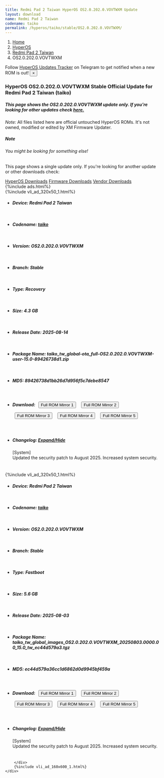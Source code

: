 ```yaml
---
title: Redmi Pad 2 Taiwan HyperOS OS2.0.202.0.VOVTWXM Update
layout: download
name: Redmi Pad 2 Taiwan
codename: taiko
permalink: /hyperos/taiko/stable/OS2.0.202.0.VOVTWXM/
---
```

<nav aria-label="breadcrumb">
    <ol class="breadcrumb">
        <li class="breadcrumb-item"><a href="/">Home</a></li>
        <li class="breadcrumb-item"><a href="/hyperos/">HyperOS</a></li>
        <li class="breadcrumb-item"><a href="/hyperos/taiko/">Redmi Pad 2 Taiwan</a></li>
        <li class="breadcrumb-item active" aria-current="page">OS2.0.202.0.VOVTWXM</li>
    </ol>
</nav>
<div class="alert alert-primary alert-dismissible fade show" role="alert">
    Follow <a href="https://t.me/MIUIUpdatesTracker" class="alert-link">HyperOS Updates Tracker</a> on Telegram to get
    notified when a new ROM is out!
    <button type="button" class="close" data-dismiss="alert" aria-label="Close">
        <span aria-hidden="true">&times;</span>
    </button>
</div>
<div class="col-12 mx-auto">
    <h3 class="title bg-light p-2 rounded">HyperOS OS2.0.202.0.VOVTWXM Stable Official Update for Redmi Pad 2 Taiwan (taiko)</h3>
    <h5>This page shows the OS2.0.202.0.VOVTWXM update only. If you're looking for other updates check
        <a href="/hyperos/taiko/">here.</a></h5>
    <p><i>Note: </i>All files listed here are official untouched HyperOS ROMs.
        It's not owned, modified or edited by XM Firmware Updater.</p>
    <div class="card">
        <div class="card-body">
            <h5 class="card-title">Note</h5>
            <h6 class="card-subtitle mb-2 text-muted">You might be looking for something else!</h6>
            <p class="card-text">This page shows a single update only.
                If you're looking for another update or other downloads check:</p>
            <a href="/hyperos/" class="card-link">HyperOS Downloads</a>
            <a href="/firmware/" class="card-link">Firmware Downloads</a>
            <a href="/vendor/" class="card-link">Vendor Downloads</a>
        </div>
    </div>
    {%include ads.html%}
    <div class="row justify-content-center">
        <div class="col-10" id="downloads">
                    <div class="card card-body">
            {%include vli_ad_320x50_1.html%}
            <ul class="list-unstyled">
                <li style="padding-bottom: 10px;">
                    <h5><b>Device: </b>Redmi Pad 2 Taiwan</h5>
                </li>
                <li style="padding-bottom: 10px;">
                    <h5><b>Codename: </b> <a href="/hyperos/taiko/" target="_blank">taiko</a> </h5>
                </li>
                <li style="padding-bottom: 10px;">
                    <h5><b>Version: </b>OS2.0.202.0.VOVTWXM</h5>
                </li>
                <li style="padding-bottom: 10px;">
                    <h5><b>Branch: </b>Stable</h5>
                </li>
                <li style="padding-bottom: 10px;">
                    <h5><b>Type: </b>Recovery</h5>
                </li>
                <li style="padding-bottom: 10px;">
                    <h5><b>Size: </b>4.3 GB</h5>
                </li>
                <li style="padding-bottom: 10px;">
                    <h5><b>Release Date: </b>2025-08-14</h5>
                </li>
                <li style="padding-bottom: 10px;">
                    <h5><b>Package Name: </b><span id="filename" class="text-dark">taiko_tw_global-ota_full-OS2.0.202.0.VOVTWXM-user-15.0-89426738d1.zip</span></h5>
                </li>
                <li style="padding-bottom: 10px;">
                    <h5><b>MD5: </b><span id="md5" class="text-muted">89426738d1bb26d7d956f5c7debe8547</span></h5>
                </li>
                <li style="padding-bottom: 10px;">
                    <h5><b>Download: </b> <button type="button" id="download" class="btn btn-primary" style="margin: 7px;" onclick="window.open('https://cdnorg.d.miui.com/OS2.0.202.0.VOVTWXM/taiko_tw_global-ota_full-OS2.0.202.0.VOVTWXM-user-15.0-89426738d1.zip', '_blank');"><i class="fa fa-download"></i> Full ROM Mirror 1</button> <button type="button" id="download" class="btn btn-primary" style="margin: 7px;" onclick="window.open('https://bkt-sgp-miui-ota-update-alisgp.oss-ap-southeast-1.aliyuncs.com/OS2.0.202.0.VOVTWXM/taiko_tw_global-ota_full-OS2.0.202.0.VOVTWXM-user-15.0-89426738d1.zip', '_blank');"><i class="fa fa-download"></i> Full ROM Mirror 2</button> <button type="button" id="download" class="btn btn-primary" style="margin: 7px;" onclick="window.open('https://bn.d.miui.com/OS2.0.202.0.VOVTWXM/taiko_tw_global-ota_full-OS2.0.202.0.VOVTWXM-user-15.0-89426738d1.zip', '_blank');"><i class="fa fa-download"></i> Full ROM Mirror 3</button> <button type="button" id="download" class="btn btn-primary" style="margin: 7px;" onclick="window.open('https://bigota.d.miui.com/OS2.0.202.0.VOVTWXM/taiko_tw_global-ota_full-OS2.0.202.0.VOVTWXM-user-15.0-89426738d1.zip', '_blank');"><i class="fa fa-download"></i> Full ROM Mirror 4</button> <button type="button" id="download" class="btn btn-primary" style="margin: 7px;" onclick="window.open('https://hugeota.d.miui.com/OS2.0.202.0.VOVTWXM/taiko_tw_global-ota_full-OS2.0.202.0.VOVTWXM-user-15.0-89426738d1.zip', '_blank');"><i class="fa fa-download"></i> Full ROM Mirror 5</button></h5>
                </li>
                <li style="padding-bottom: 10px;">
                    <h5><b>Changelog: </b><a href="#taiko_1_changelog" data-toggle="collapse" role="button"
                            aria-expanded="false" aria-controls="taiko_1_changelog"> <i class="fa fa-arrow-down"
                                aria-hidden="true"></i> Expand/Hide</a></h5>
                    <div class="collapse" id="taiko_1_changelog">
                        <p id="changelog_text">[System]<br>Updated the security patch to August 2025. Increased system security.</p>
                    </div>
                </li>
            </ul>
        </div>
        <div class="card card-body">
            {%include vli_ad_320x50_1.html%}
            <ul class="list-unstyled">
                <li style="padding-bottom: 10px;">
                    <h5><b>Device: </b>Redmi Pad 2 Taiwan</h5>
                </li>
                <li style="padding-bottom: 10px;">
                    <h5><b>Codename: </b> <a href="/hyperos/taiko/" target="_blank">taiko</a> </h5>
                </li>
                <li style="padding-bottom: 10px;">
                    <h5><b>Version: </b>OS2.0.202.0.VOVTWXM</h5>
                </li>
                <li style="padding-bottom: 10px;">
                    <h5><b>Branch: </b>Stable</h5>
                </li>
                <li style="padding-bottom: 10px;">
                    <h5><b>Type: </b>Fastboot</h5>
                </li>
                <li style="padding-bottom: 10px;">
                    <h5><b>Size: </b>5.6 GB</h5>
                </li>
                <li style="padding-bottom: 10px;">
                    <h5><b>Release Date: </b>2025-08-03</h5>
                </li>
                <li style="padding-bottom: 10px;">
                    <h5><b>Package Name: </b><span id="filename" class="text-dark">taiko_tw_global_images_OS2.0.202.0.VOVTWXM_20250803.0000.00_15.0_tw_ec44d579a3.tgz</span></h5>
                </li>
                <li style="padding-bottom: 10px;">
                    <h5><b>MD5: </b><span id="md5" class="text-muted">ec44d579a36cc1d6862d0d9945bf459a</span></h5>
                </li>
                <li style="padding-bottom: 10px;">
                    <h5><b>Download: </b> <button type="button" id="download" class="btn btn-primary" style="margin: 7px;" onclick="window.open('https://cdnorg.d.miui.com/OS2.0.202.0.VOVTWXM/taiko_tw_global_images_OS2.0.202.0.VOVTWXM_20250803.0000.00_15.0_tw_ec44d579a3.tgz', '_blank');"><i class="fa fa-download"></i> Full ROM Mirror 1</button> <button type="button" id="download" class="btn btn-primary" style="margin: 7px;" onclick="window.open('https://bkt-sgp-miui-ota-update-alisgp.oss-ap-southeast-1.aliyuncs.com/OS2.0.202.0.VOVTWXM/taiko_tw_global_images_OS2.0.202.0.VOVTWXM_20250803.0000.00_15.0_tw_ec44d579a3.tgz', '_blank');"><i class="fa fa-download"></i> Full ROM Mirror 2</button> <button type="button" id="download" class="btn btn-primary" style="margin: 7px;" onclick="window.open('https://bn.d.miui.com/OS2.0.202.0.VOVTWXM/taiko_tw_global_images_OS2.0.202.0.VOVTWXM_20250803.0000.00_15.0_tw_ec44d579a3.tgz', '_blank');"><i class="fa fa-download"></i> Full ROM Mirror 3</button> <button type="button" id="download" class="btn btn-primary" style="margin: 7px;" onclick="window.open('https://bigota.d.miui.com/OS2.0.202.0.VOVTWXM/taiko_tw_global_images_OS2.0.202.0.VOVTWXM_20250803.0000.00_15.0_tw_ec44d579a3.tgz', '_blank');"><i class="fa fa-download"></i> Full ROM Mirror 4</button> <button type="button" id="download" class="btn btn-primary" style="margin: 7px;" onclick="window.open('https://hugeota.d.miui.com/OS2.0.202.0.VOVTWXM/taiko_tw_global_images_OS2.0.202.0.VOVTWXM_20250803.0000.00_15.0_tw_ec44d579a3.tgz', '_blank');"><i class="fa fa-download"></i> Full ROM Mirror 5</button></h5>
                </li>
                <li style="padding-bottom: 10px;">
                    <h5><b>Changelog: </b><a href="#taiko_2_changelog" data-toggle="collapse" role="button"
                            aria-expanded="false" aria-controls="taiko_2_changelog"> <i class="fa fa-arrow-down"
                                aria-hidden="true"></i> Expand/Hide</a></h5>
                    <div class="collapse" id="taiko_2_changelog">
                        <p id="changelog_text">[System]<br>Updated the security patch to August 2025. Increased system security.</p>
                    </div>
                </li>
            </ul>
        </div>

        </div>
        {%include vli_ad_160x600_1.html%}
    </div>
</div>
